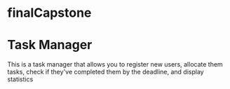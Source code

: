 # finalCapstone
# Task Manager
This is a task manager that allows you to register new users, allocate them tasks, check if they've completed them by the deadline, and display statistics
